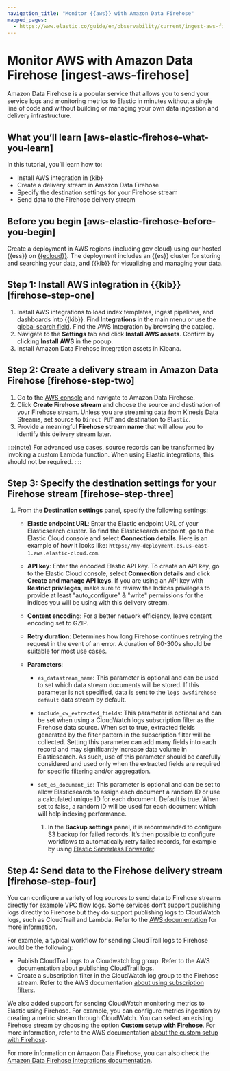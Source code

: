 ```yaml
---
navigation_title: "Monitor {{aws}} with Amazon Data Firehose"
mapped_pages:
  - https://www.elastic.co/guide/en/observability/current/ingest-aws-firehose.html
---
```




# Monitor AWS with Amazon Data Firehose [ingest-aws-firehose]


Amazon Data Firehose is a popular service that allows you to send your service logs and monitoring metrics to Elastic in minutes without a single line of code and without building or managing your own data ingestion and delivery infrastructure.


## What you’ll learn [aws-elastic-firehose-what-you-learn]

In this tutorial, you’ll learn how to:

* Install AWS integration in {kib}
* Create a delivery stream in Amazon Data Firehose
* Specify the destination settings for your Firehose stream
* Send data to the Firehose delivery stream


## Before you begin [aws-elastic-firehose-before-you-begin]

Create a deployment in AWS regions (including gov cloud) using our hosted {{ess}} on [{{ecloud}}](https://cloud.elastic.co/registration?page=docs&placement=docs-body). The deployment includes an {{es}} cluster for storing and searching your data, and {{kib}} for visualizing and managing your data.


## Step 1: Install AWS integration in {{kib}} [firehose-step-one]

1. Install AWS integrations to load index templates, ingest pipelines, and dashboards into {{kib}}. Find **Integrations** in the main menu or use the [global search field](../../../get-started/the-stack.md#kibana-navigation-search). Find the AWS Integration by browsing the catalog.
2. Navigate to the **Settings** tab and click **Install AWS assets**. Confirm by clicking **Install AWS** in the popup.
3. Install Amazon Data Firehose integration assets in Kibana.


## Step 2: Create a delivery stream in Amazon Data Firehose [firehose-step-two]

1. Go to the [AWS console](https://console.aws.amazon.com/) and navigate to Amazon Data Firehose.
2. Click **Create Firehose stream** and choose the source and destination of your Firehose stream. Unless you are streaming data from Kinesis Data Streams, set source to `Direct PUT` and destination to `Elastic`.
3. Provide a meaningful **Firehose stream name** that will allow you to identify this delivery stream later.

::::{note}
For advanced use cases, source records can be transformed by invoking a custom Lambda function. When using Elastic integrations, this should not be required.
::::



## Step 3: Specify the destination settings for your Firehose stream [firehose-step-three]

1. From the **Destination settings** panel, specify the following settings:

    * **Elastic endpoint URL**: Enter the Elastic endpoint URL of your Elasticsearch cluster. To find the Elasticsearch endpoint, go to the Elastic Cloud console and select **Connection details**. Here is an example of how it looks like: `https://my-deployment.es.us-east-1.aws.elastic-cloud.com`.
    * **API key**: Enter the encoded Elastic API key. To create an API key, go to the Elastic Cloud console, select **Connection details** and click **Create and manage API keys**. If you are using an API key with **Restrict privileges**, make sure to review the Indices privileges to provide at least "auto_configure" & "write" permissions for the indices you will be using with this delivery stream.
    * **Content encoding**: For a better network efficiency, leave content encoding set to GZIP.
    * **Retry duration**: Determines how long Firehose continues retrying the request in the event of an error. A duration of 60-300s should be suitable for most use cases.
    * **Parameters**:

        * `es_datastream_name`: This parameter is optional and can be used to set which data stream documents will be stored. If this parameter is not specified, data is sent to the `logs-awsfirehose-default` data stream by default.
        * `include_cw_extracted_fields`: This parameter is optional and can be set when using a CloudWatch logs subscription filter as the Firehose data source. When set to true, extracted fields generated by the filter pattern in the subscription filter will be collected. Setting this parameter can add many fields into each record and may significantly increase data volume in Elasticsearch. As such, use of this parameter should be carefully considered and used only when the extracted fields are required for specific filtering and/or aggregation.
        * `set_es_document_id`: This parameter is optional and can be set to allow Elasticsearch to assign each document a random ID or use a calculated unique ID for each document. Default is true. When set to false, a random ID will be used for each document which will help indexing performance.

            1. In the **Backup settings** panel, it is recommended to configure S3 backup for failed records. It’s then possible to configure workflows to automatically retry failed records, for example by using [Elastic Serverless Forwarder](https://www.elastic.co/guide/en/esf/{{esf_version}}/aws-elastic-serverless-forwarder.html).



## Step 4: Send data to the Firehose delivery stream [firehose-step-four]

You can configure a variety of log sources to send data to Firehose streams directly for example VPC flow logs. Some services don’t support publishing logs directly to Firehose but they do support publishing logs to CloudWatch logs, such as CloudTrail and Lambda. Refer to the [AWS documentation](https://docs.aws.amazon.com/AmazonCloudWatch/latest/logs/AWS-logs-and-resource-policy.md) for more information.

For example, a typical workflow for sending CloudTrail logs to Firehose would be the following:

* Publish CloudTrail logs to a Cloudwatch log group. Refer to the AWS documentation [about publishing CloudTrail logs](https://docs.aws.amazon.com/awscloudtrail/latest/userguide/monitor-cloudtrail-log-files-with-cloudwatch-logs.md).
* Create a subscription filter in the CloudWatch log group to the Firehose stream. Refer to the AWS documentation [about using subscription filters](https://docs.aws.amazon.com/AmazonCloudWatch/latest/logs/SubscriptionFilters.md#FirehoseExample).

We also added support for sending CloudWatch monitoring metrics to Elastic using Firehose. For example, you can configure metrics ingestion by creating a metric stream through CloudWatch. You can select an existing Firehose stream by choosing the option **Custom setup with Firehose**. For more information, refer to the AWS documentation [about the custom setup with Firehose](https://docs.aws.amazon.com/AmazonCloudWatch/latest/monitoring/CloudWatch-metric-streams-setup-datalake.md).

For more information on Amazon Data Firehose, you can also check the [Amazon Data Firehose Integrations documentation](https://docs.elastic.co/integrations/awsfirehose).
